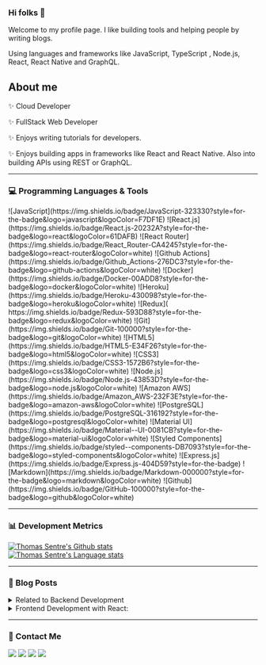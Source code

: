 ### Hi folks 👋

Welcome to my profile page. I like building tools and helping people by writing blogs.

Using languages and frameworks like JavaScript, TypeScript , Node.js, React, React Native and GraphQL.


## About me

✨ Cloud Developer

✨ FullStack Web Developer

✨ Enjoys writing tutorials for developers.

✨ Enjoys building apps in frameworks like React and React Native. Also into building APIs using REST or GraphQL.

<hr>

<h3>💻 Programming Languages & Tools</h3>
![JavaScript](https://img.shields.io/badge/JavaScript-323330?style=for-the-badge&logo=javascript&logoColor=F7DF1E)
![React.js](https://img.shields.io/badge/React.js-20232A?style=for-the-badge&logo=react&logoColor=61DAFB)
![React Router](https://img.shields.io/badge/React_Router-CA4245?style=for-the-badge&logo=react-router&logoColor=white)
![Github Actions](https://img.shields.io/badge/Github_Actions-276DC3?style=for-the-badge&logo=github-actions&logoColor=white)
![Docker](https://img.shields.io/badge/Docker-00ADD8?style=for-the-badge&logo=docker&logoColor=white)
![Heroku](https://img.shields.io/badge/Heroku-430098?style=for-the-badge&logo=heroku&logoColor=white)
![Redux](	https://img.shields.io/badge/Redux-593D88?style=for-the-badge&logo=redux&logoColor=white)
![Git](https://img.shields.io/badge/Git-100000?style=for-the-badge&logo=git&logoColor=white)
![HTML5](https://img.shields.io/badge/HTML5-E34F26?style=for-the-badge&logo=html5&logoColor=white)
![CSS3](https://img.shields.io/badge/CSS3-1572B6?style=for-the-badge&logo=css3&logoColor=white)
![Node.js](https://img.shields.io/badge/Node.js-43853D?style=for-the-badge&logo=node.js&logoColor=white)
![Amazon AWS](https://img.shields.io/badge/Amazon_AWS-232F3E?style=for-the-badge&logo=amazon-aws&logoColor=white)
![PostgreSQL](https://img.shields.io/badge/PostgreSQL-316192?style=for-the-badge&logo=postgresql&logoColor=white)
![Material UI](https://img.shields.io/badge/Material--UI-0081CB?style=for-the-badge&logo=material-ui&logoColor=white)
![Styled Components](https://img.shields.io/badge/styled--components-DB7093?style=for-the-badge&logo=styled-components&logoColor=white)
![Express.js](https://img.shields.io/badge/Express.js-404D59?style=for-the-badge)
![Markdown](https://img.shields.io/badge/Markdown-000000?style=for-the-badge&logo=markdown&logoColor=white)
![Github](https://img.shields.io/badge/GitHub-100000?style=for-the-badge&logo=github&logoColor=white)

<hr>

<h3>📊 Development Metrics</h3>

[![Thomas Sentre's Github stats](https://github-readme-stats.vercel.app/api?username=Thomas-Max99&hide=stars)](#)
<br>
[![Thomas Sentre's Language stats](https://github-readme-stats.vercel.app/api/top-langs/?username=Thomas-Max99&theme=blue-white)](#)

<hr>

<h3>📝 Blog Posts</h3>

<details>
<summary>Related to Backend Development</summary>

* [7 Best Tools for Monitoring Node.js Servers](https://medium.com/gitconnected/7-best-tools-for-monitoring-node-js-servers-b1680a77dd6c)
* [7 Best Node.js Logging Libraries for Your Next Projects.](https://medium.com/gitconnected/7-best-node-js-logging-libraries-for-your-next-projects-2ae9da133931)
* [Build an SMS Reminder App using Nodejs, Twilio, and Flybase](https://medium.com/bitsrc/build-your-own-daily-sms-reminder-app-using-nodejs-twilio-and-flybase-c0e3f563cc88)
* [Everything You Need to Know About HTTP Response Status Codes](https://medium.com/bitsrc/everything-you-need-to-know-about-http-response-status-codes-a11ea006db46)
* [Securing Express Web Applications With Helmet](https://medium.com/bitsrc/securing-express-web-applications-with-helmet-3ef98b3c4a8e)

</details>

<details>
<summary>Frontend Development with React:</summary>

* [The Efficient Way to Create a MERN App](https://medium.com/bitsrc/an-efficient-way-to-set-up-a-mern-stack-application-12fd87fad90d)
* [How to Build a Progressive Web App (PWA) with Create React App](https://tealfeed.com/build-progressive-web-app-pwa-create-brwtu)
* [Scalable and Maintainable React Project Structure Every Developer Should Use.](https://medium.com/gitconnected/scalable-and-maintainable-react-project-structure-every-developer-should-use-ae355bc57409)
* [Fundamental Design Pattern: ModelViewController](https://medium.com/@cloudiosx/fundamental-design-pattern-modelviewcontroller-7ab1ab5f695c)

</details>

<hr>

<h3>📱 Contact Me</h3>

[<img src="https://img.shields.io/badge/LinkedIn-0077B5?style=for-the-badge&logo=linkedin&logoColor=white">](https://www.linkedin.com/in/thomas-sentre-20035b1b7/)
[<img src="https://img.shields.io/badge/Medium-12100E?style=for-the-badge&logo=medium&logoColor=white">](https://medium.com/@merndev)
[<img src="https://img.shields.io/badge/Gmail-D14836?style=for-the-badge&logo=gmail&logoColor=white">](mailto:thomassentre332@gmail.com)
[<img src="https://img.shields.io/badge/Twitter-1DA1F2?style=for-the-badge&logo=twitter&logoColor=white">](https://twitter.com/thomasdevs)
